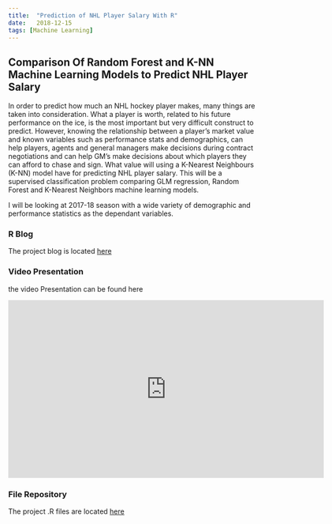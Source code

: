 ```yaml
---
title:  "Prediction of NHL Player Salary With R"
date:   2018-12-15
tags: [Machine Learning]
---
```

## Comparison Of Random Forest and K-NN Machine Learning Models to Predict NHL Player Salary

In order to predict how much an NHL hockey player makes, many things are taken into consideration.  What a player is worth, related to his future performance on the ice, is the most important but very difficult construct to predict. However, knowing the relationship between a player’s market value and known variables such as performance stats and demographics, can help players, agents and general managers make decisions during contract negotiations and can help GM’s make decisions about which players they can afford to chase and sign.  What value will using a K-Nearest Neighbours (K-NN) model have for predicting NHL player salary. This will be a supervised classification problem comparing GLM regression, Random Forest and K-Nearest Neighbors machine learning models.

I will be looking at 2017-18 season with a wide variety of demographic and performance statistics as the dependant variables. 


### R Blog

The project blog is located [here](https://joshua-farrell.github.io/projects/hockey-salaries.html)

### Video Presentation

the video Presentation can be found here
<iframe width="640" height="360" src="https://www.youtube-nocookie.com/embed/l2Of1-d5E5o?controls=0&showinfo=0" frameborder="0" allowfullscreen></iframe>

### File Repository

The project .R files are located [here](https://github.com/joshua-farrell/joshua-farrell.github.io/tree/master/projects/hockey)
